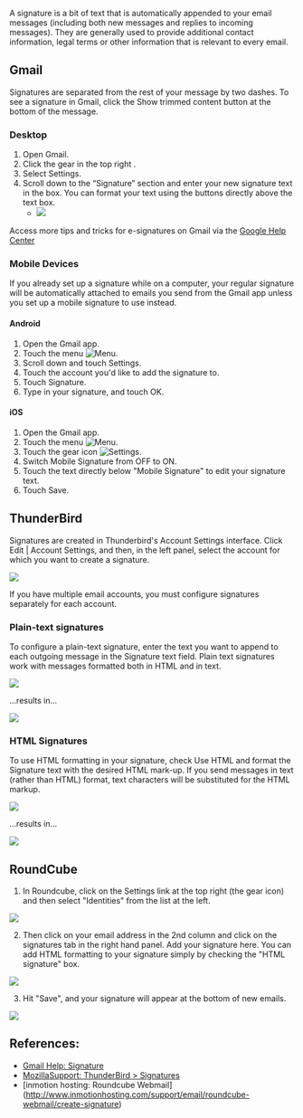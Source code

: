 
A signature is a bit of text that is automatically appended to your email messages (including both new messages and replies to incoming messages). They are generally used to provide additional contact information, legal terms or other information that is relevant to every email. 


## Gmail

Signatures are separated from the rest of your message by two dashes. To see a signature in Gmail, click the Show trimmed content button at the bottom of the message.


### Desktop

1. Open Gmail.
1. Click the gear in the top right .
1. Select Settings.
1. Scroll down to the “Signature” section and enter your new signature text in the box. You can format your text using the buttons directly above the text box.
    * ![](https://lh5.ggpht.com/g99GWJ-B05GnVYnpD54GYrRKGMjLp2vxXujGLmIl6zjRU-y7ohGTHbQekH5_LfKB7xNtyFll=w453)

Access more tips and tricks for e-signatures on Gmail via the [Google Help Center](https://support.google.com/mail/answer/8395?hl=en)

### Mobile Devices

If you already set up a signature while on a computer, your regular signature will be automatically attached to emails you send from the Gmail app unless you set up a mobile signature to use instead.


#### Android

1. Open the Gmail app.
1. Touch the menu ![Menu](https://lh5.ggpht.com/gnm-ty6mnE6vkedDflD8UzuuSYpoeaGMx1Am3m0zH0OkEAkqv3jGJV3cnjkqH75mrrqn=w18-h18). 
1. Scroll down and touch Settings.
1. Touch the account you'd like to add the signature to.
1. Touch Signature.
1. Type in your signature, and touch OK.

#### iOS

1. Open the Gmail app.
1. Touch the menu ![Menu](https://lh5.ggpht.com/gnm-ty6mnE6vkedDflD8UzuuSYpoeaGMx1Am3m0zH0OkEAkqv3jGJV3cnjkqH75mrrqn=w18-h18).
1. Touch the gear icon ![Settings](https://lh6.ggpht.com/snsP5-ODgFFqVJhxS5La7OAqsAmO-GwYWWERMFPW5R4MXcxp0zUZ5Bq6lRFqrvk92lA=w18-h18).
1. Switch Mobile Signature from OFF to ON.
1. Touch the text directly below "Mobile Signature" to edit your signature text.
1. Touch Save.

## ThunderBird

Signatures are created in Thunderbird's Account Settings interface. Click Edit | Account Settings, and then, in the left panel, select the account for which you want to create a signature.

![](https://support.cdn.mozilla.net/media/uploads/gallery/images/2011-03-14-10-05-42-4bdd77.jpg)

If you have multiple email accounts, you must configure signatures separately for each account.

### Plain-text signatures

To configure a plain-text signature, enter the text you want to append to each outgoing message in the Signature text field. Plain text signatures work with messages formatted both in HTML and in text.

![](https://support.cdn.mozilla.net/media/uploads/gallery/images/2011-03-14-10-05-41-ec11a4.jpg)


...results in...


![](https://support.cdn.mozilla.net/media/uploads/gallery/images/2011-03-14-10-05-42-d0a904.jpg)


### HTML Signatures

To use HTML formatting in your signature, check Use HTML and format the Signature text with the desired HTML mark-up. If you send messages in text (rather than HTML) format, text characters will be substituted for the HTML markup.

![](https://support.cdn.mozilla.net/media/uploads/gallery/images/2011-03-14-10-08-04-e206b1.jpg)


...results in...


![](https://support.cdn.mozilla.net/media/uploads/gallery/images/2011-03-14-10-08-07-604582.jpg)




## RoundCube

<!---In Roundcube, click on the Settings link at the top right (the gear icon) and then select "Identities" from the list at the left.  Now click on your email address in the 2nd column and you can then add a signature in the pane on the right at the bottom.]-->
1. In Roundcube, click on the Settings link at the top right (the gear icon) and then select "Identities" from the list at the left.

![](http://cdn.inmotionhosting.com/support/images/stories/edu/email/roundcube/create-signature/roundcube-settings-identities.png)

2. Then click on your email address in the 2nd column and click on the signatures tab in the right hand panel. Add your signature here. You can add HTML formatting to your signature simply by checking the "HTML signature" box. 

![](http://cdn.inmotionhosting.com/support/images/stories/edu/email/roundcube/create-signature/roundcube-settings-identities-signature.png)

3. Hit "Save", and your signature will appear at the bottom of new emails.

![](http://cdn.inmotionhosting.com/support/images/stories/edu/email/roundcube/create-signature/roundcube-saving-signature-settings.png)

## References:

* [Gmail Help: Signature](https://support.google.com/mail/answer/8395?hl=en)
* [MozillaSupport: ThunderBird > Signatures](https://support.mozilla.org/en-US/kb/signatures#w_html-signatures)
* [inmotion hosting: Roundcube Webmail] (http://www.inmotionhosting.com/support/email/roundcube-webmail/create-signature)
